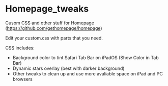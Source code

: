 # Homepage_tweaks
Cusom CSS and other stuff for Homepage (https://github.com/gethomepage/homepage)

Edit your custom.css with parts that you need.

CSS includes:
 - Background color to tint Safari Tab Bar on iPadOS (Show Color in Tab Bar)
 - Dynamic stars overlay (best with darker background)
 - Other tweaks to clean up and use more avaliable space on iPad and PC browsers
